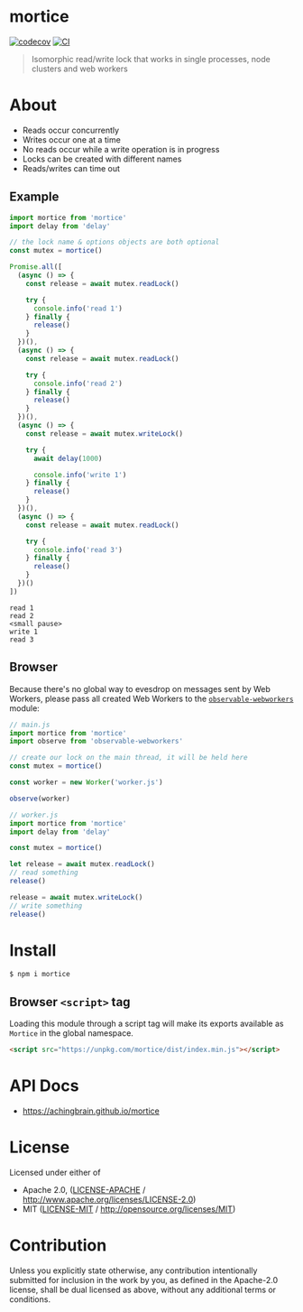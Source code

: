 # mortice

[![codecov](https://img.shields.io/codecov/c/github/achingbrain/mortice.svg?style=flat-square)](https://codecov.io/gh/achingbrain/mortice)
[![CI](https://img.shields.io/github/actions/workflow/status/achingbrain/mortice/js-test-and-release.yml?branch=main\&style=flat-square)](https://github.com/achingbrain/mortice/actions/workflows/js-test-and-release.yml?query=branch%3Amain)

> Isomorphic read/write lock that works in single processes, node clusters and web workers

# About

<!--

!IMPORTANT!

Everything in this README between "# About" and "# Install" is automatically
generated and will be overwritten the next time the doc generator is run.

To make changes to this section, please update the @packageDocumentation section
of src/index.js or src/index.ts

To experiment with formatting, please run "npm run docs" from the root of this
repo and examine the changes made.

-->

- Reads occur concurrently
- Writes occur one at a time
- No reads occur while a write operation is in progress
- Locks can be created with different names
- Reads/writes can time out

## Example

```javascript
import mortice from 'mortice'
import delay from 'delay'

// the lock name & options objects are both optional
const mutex = mortice()

Promise.all([
  (async () => {
    const release = await mutex.readLock()

    try {
      console.info('read 1')
    } finally {
      release()
    }
  })(),
  (async () => {
    const release = await mutex.readLock()

    try {
      console.info('read 2')
    } finally {
      release()
    }
  })(),
  (async () => {
    const release = await mutex.writeLock()

    try {
      await delay(1000)

      console.info('write 1')
    } finally {
      release()
    }
  })(),
  (async () => {
    const release = await mutex.readLock()

    try {
      console.info('read 3')
    } finally {
      release()
    }
  })()
])
```

```
read 1
read 2
<small pause>
write 1
read 3
```

## Browser

Because there's no global way to evesdrop on messages sent by Web Workers, please pass all created Web Workers to the [`observable-webworkers`](https://npmjs.org/package/observable-webworkers) module:

```javascript
// main.js
import mortice from 'mortice'
import observe from 'observable-webworkers'

// create our lock on the main thread, it will be held here
const mutex = mortice()

const worker = new Worker('worker.js')

observe(worker)
```

```javascript
// worker.js
import mortice from 'mortice'
import delay from 'delay'

const mutex = mortice()

let release = await mutex.readLock()
// read something
release()

release = await mutex.writeLock()
// write something
release()
```

# Install

```console
$ npm i mortice
```

## Browser `<script>` tag

Loading this module through a script tag will make its exports available as `Mortice` in the global namespace.

```html
<script src="https://unpkg.com/mortice/dist/index.min.js"></script>
```

# API Docs

- <https://achingbrain.github.io/mortice>

# License

Licensed under either of

- Apache 2.0, ([LICENSE-APACHE](https://github.com/achingbrain/mortice/LICENSE-APACHE) / <http://www.apache.org/licenses/LICENSE-2.0>)
- MIT ([LICENSE-MIT](https://github.com/achingbrain/mortice/LICENSE-MIT) / <http://opensource.org/licenses/MIT>)

# Contribution

Unless you explicitly state otherwise, any contribution intentionally submitted for inclusion in the work by you, as defined in the Apache-2.0 license, shall be dual licensed as above, without any additional terms or conditions.
